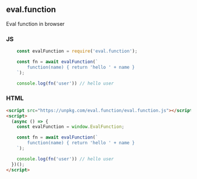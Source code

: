## eval.function

Eval function in browser

### JS
```javascript
    const evalFunction = require('eval.function');

    const fn = await evalFunction(`
        function(name) { return 'hello ' + name }
    `);

    console.log(fn('user')) // hello user
```
### HTML

```html
<script src="https://unpkg.com/eval.function/eval.function.js"></script>
<script>
  (async () => {
    const evalFunction = window.EvalFunction;

    const fn = await evalFunction(`
        function(name) { return 'hello ' + name }
    `);

    console.log(fn('user')) // hello user
  })();
</script>
```

